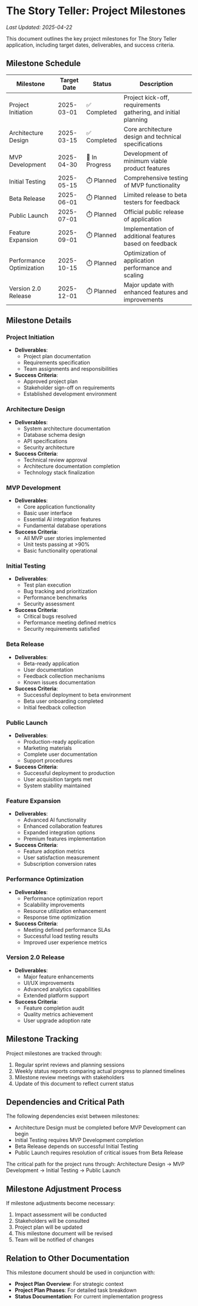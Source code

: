 # The Story Teller: Project Milestones

*Last Updated: 2025-04-22*

This document outlines the key project milestones for The Story Teller application, including target dates, deliverables, and success criteria.

## Milestone Schedule

| Milestone | Target Date | Status | Description |
|-----------|-------------|--------|-------------|
| Project Initiation | 2025-03-01 | ✅ Completed | Project kick-off, requirements gathering, and initial planning |
| Architecture Design | 2025-03-15 | ✅ Completed | Core architecture design and technical specifications |
| MVP Development | 2025-04-30 | 🔄 In Progress | Development of minimum viable product features |
| Initial Testing | 2025-05-15 | ⏱️ Planned | Comprehensive testing of MVP functionality |
| Beta Release | 2025-06-01 | ⏱️ Planned | Limited release to beta testers for feedback |
| Public Launch | 2025-07-01 | ⏱️ Planned | Official public release of application |
| Feature Expansion | 2025-09-01 | ⏱️ Planned | Implementation of additional features based on feedback |
| Performance Optimization | 2025-10-15 | ⏱️ Planned | Optimization of application performance and scaling |
| Version 2.0 Release | 2025-12-01 | ⏱️ Planned | Major update with enhanced features and improvements |

## Milestone Details

### Project Initiation
- **Deliverables**: 
  - Project plan documentation
  - Requirements specification
  - Team assignments and responsibilities
- **Success Criteria**: 
  - Approved project plan
  - Stakeholder sign-off on requirements
  - Established development environment

### Architecture Design
- **Deliverables**: 
  - System architecture documentation
  - Database schema design
  - API specifications
  - Security architecture
- **Success Criteria**: 
  - Technical review approval
  - Architecture documentation completion
  - Technology stack finalization

### MVP Development
- **Deliverables**: 
  - Core application functionality
  - Basic user interface
  - Essential AI integration features
  - Fundamental database operations
- **Success Criteria**: 
  - All MVP user stories implemented
  - Unit tests passing at >90%
  - Basic functionality operational

### Initial Testing
- **Deliverables**: 
  - Test plan execution
  - Bug tracking and prioritization
  - Performance benchmarks
  - Security assessment
- **Success Criteria**: 
  - Critical bugs resolved
  - Performance meeting defined metrics
  - Security requirements satisfied

### Beta Release
- **Deliverables**: 
  - Beta-ready application
  - User documentation
  - Feedback collection mechanisms
  - Known issues documentation
- **Success Criteria**: 
  - Successful deployment to beta environment
  - Beta user onboarding completed
  - Initial feedback collection

### Public Launch
- **Deliverables**: 
  - Production-ready application
  - Marketing materials
  - Complete user documentation
  - Support procedures
- **Success Criteria**: 
  - Successful deployment to production
  - User acquisition targets met
  - System stability maintained

### Feature Expansion
- **Deliverables**: 
  - Advanced AI functionality
  - Enhanced collaboration features
  - Expanded integration options
  - Premium features implementation
- **Success Criteria**: 
  - Feature adoption metrics
  - User satisfaction measurement
  - Subscription conversion rates

### Performance Optimization
- **Deliverables**: 
  - Performance optimization report
  - Scalability improvements
  - Resource utilization enhancement
  - Response time optimization
- **Success Criteria**: 
  - Meeting defined performance SLAs
  - Successful load testing results
  - Improved user experience metrics

### Version 2.0 Release
- **Deliverables**: 
  - Major feature enhancements
  - UI/UX improvements
  - Advanced analytics capabilities
  - Extended platform support
- **Success Criteria**: 
  - Feature completion audit
  - Quality metrics achievement
  - User upgrade adoption rate

## Milestone Tracking

Project milestones are tracked through:

1. Regular sprint reviews and planning sessions
2. Weekly status reports comparing actual progress to planned timelines
3. Milestone review meetings with stakeholders
4. Update of this document to reflect current status

## Dependencies and Critical Path

The following dependencies exist between milestones:

- Architecture Design must be completed before MVP Development can begin
- Initial Testing requires MVP Development completion
- Beta Release depends on successful Initial Testing
- Public Launch requires resolution of critical issues from Beta Release

The critical path for the project runs through:
Architecture Design → MVP Development → Initial Testing → Public Launch

## Milestone Adjustment Process

If milestone adjustments become necessary:

1. Impact assessment will be conducted
2. Stakeholders will be consulted
3. Project plan will be updated
4. This milestone document will be revised
5. Team will be notified of changes

## Relation to Other Documentation

This milestone document should be used in conjunction with:

- **Project Plan Overview**: For strategic context
- **Project Plan Phases**: For detailed task breakdown
- **Status Documentation**: For current implementation progress 